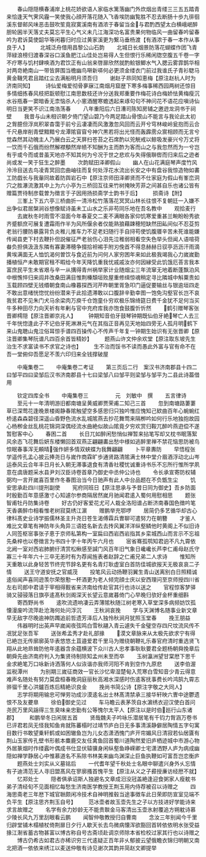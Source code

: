 <!-- { "loadSidebar": true } -->
　　春山隠隠横春浦岸上桃花娇欲语人家临水篱落幽门外炊烟出青缕三三五五踏青来恰逢天气霁风霾一笑使我心顔开落花随入飞香埃防幽覧胜不忍去断肠十歩九徘徊溪东督邮风味恶击鼓吹笙竟寂寞溪南有酒浓于春留当金与君酌西望太白横峨岷醉胆轮囷半天落丈夫莫忘平生心气义未几江海深功名富贵果何物临风一曲留春吟留春吟为君诉莫使韶华等闲暮归时应过黄家溪更为繋马垂杨渡【有酒浓于春一本作从事良于人】
　　北城泛舟借用昌黎公山石韵
　　北城日长烟景防落花蝴蝶作团飞青萍緑浪榜归渡春深谷口溪鱼肥江山佳处岂易得人生但恨行乐稀闲牎空腹五千卷一字不疗寒与饥村肆唤酒为君饮正有山翁来啓扉欣然就酌鲙银鲫水气入腮云雾霏鹊华相对两竒絶南山一带皆屏围当檐幽鸟啭新哢何必更须金缕衣门前过我谁氏子青衫騘马黄金鞿凭君且踏红尘去满船明月须吾归
　　谢赵子昻同知恵梅【原注赵杭人时为济南同知】
　　诗仙爱梅爱彻骨夣寐江南烟月窟歴下寒多梅事稀西园两树还惊目多情细拣春风枝把翫顿慰江南思数枝还许分送我郑重要作梅花诗白梅娇怯黄梅瘦沉水谷瓶春一窦暗香无柰恼杀人小窻酒醒寒蟾透起来琢句句不神问花不语花应嗔诗仙明日当更笑不识江南浩荡春
　　八年重阳后六日漕司陈知房辅之邀逰龙洞书于祠壁
　　我昔与山未相识朝夕倚门望山碧乃今两足踏山骨恨山不能言与我论此太初之胷臆但浮岚积翠杳霭于前兮云凄凄而风激激忽风回而云开兮穹林峻岭瓮抱而云合千尺悬岸削青壁黯黯兮龙潭隂窅窅兮神穴黒若将出光怪而轰霹雳众賔相顾而无言兮觉森然其动魄主人乃展白云之天屏扫苍苔之石席酌以兕觥戒以鲸吸发豪兴兮万丈将一饮而千石俄而纷然解襟頺然岸帻不知酬为主而酢为客而山之与我忽然而为一兮岂有乎或今而或昔虽天地亦不知其何为兮况于世之悲欢与失得俄聨辔而归来后之逰者尚或发一笑于狂生之醉墨
　　次韵赋田泽卿假山
　　幽人在山花满庭琴声度竹风泠泠目送去鸟凌青冥回峦曲岫往而复何处浮花水流出长安之中有盘谷我惊造物如畵工防戯长与我軰同故着防舆岩石中【原注京师田泽卿贤而不仕家庭为假山有峯峦洞穴之胜瀑流激其中上为六小亭为三桥回互往来竹树掩映芳菲之间甚自乐也诸公皆有赠篇贾待制彦载曽为徴言于子因用扬损斋学士韵书于后】
　　损斋诗【附】
　　三峯上下五六亭三桥曲折一清泠松竹落落花冥冥山林长往恨不复朝廷一入嫌不出争似君居槃涧谷想像赋诗虽未工山水之乐非苟同乐地在吾名教中
　　观拾麦行
　　去嵗秋冬时雨雪不湿面今年春夏交二麦不满眼各家仰饥寒爱重甚兰畹盼盼秀欲齐蹙额庶可展复遭霜雨作半为风所偃余者仅能熟狼藉踈穂短缺然田畆间似不忍芟剪老翁行腰防暴露背负炎稚儿推车力不足老妇随行手自挦苟使饥腹餍辛苦未死谁能嫌传闻县吏下村去鞭扑但説催征严老翁伤心泪先泣稚弱相看空失色举头但闻人语喧荷畚负担俱汲汲东隣有寡妻滞穂争掇拾袒裼手附刃俛首不得息赫赫日驭亭沥沥汗雨滴黄埃满面无人恤饥渴何曽饮与食近前为问何人家穷困年来如此极我竭我心力嵗嵗勤播植恒产未敢期官租不暇给今年天降饥重我忧戚戚汝亦何因縁受此饥饿厄荅言我本富庶民平生未省艰与辛一从搆得青州祸举家计业随烟尘三年流窜无地着断蓬飘泊风中根憔悴归来闾井改桑田满目惟荆榛頽垣败屋重修缉惊魂稍定寻比隣城中斛粟贵如玉载顾四壁无钱缗朝食南山橡暮探西河芹昨朝里胥急叩门逼促要输丝与银逾垣四走不敢出意绪恍惚忧纷纷潜来于此拾遗滞敢以口腹辞辛勤幸图一饱免沟壑官长岂不哀我贫君不见朱门犬马余梁肉万庾千仓饱童仆穷欢极乐锦绮筵日费千金犹不足何当买牛多种田尽力向天祈有年剰与官中充府库我亦饱食鼓腹忻忻然
　　鹤引赠琴客张晋卿樗隠【原注晋卿京兆人】
　　钟期知音伯牙鼓琴钟期既仙伯牙絶琴亡人去三千年恍惚逢此子不记伯牙死淋淋元气在其指正音再见天地始四旁无人孤月明鹤下来山鬼聴山鬼泣俗耳惊手谱四百操传心不传声千年复一钟期生始识有无张晋卿【原注晋卿集琴阮谱凡四百余首皆精妙】
　　题燕山许文仲余欢堂【原注取东坡先生治生不求富读书不求官之诗也】
　　生不治而馁书不读而愚此外富与官有命不在吾一堂俯仰吾愿足不羡六印归来全钱撑破屋


　　中庵集卷二
　　中庵集卷二考证
　　第三页后二行　案汉书济南郡县十四二曰邹平四曰梁邹后汉书济南郡县十七曰梁邹八曰邹平则梁邹与邹平为二县此诗葢借用












　　钦定四库全书
　　中庵集卷三　　　　　元　刘敏中　撰
　　五言律诗
　　至元十一年清明游旧都南塘呈黄威卿贾荣甫二知己三首
　　忽到南塘路萋萋草已深莺花逢晚景楼阁静春隂触望空多感思归只独吟惟应愧知己欵曲百年心蜿蜿红桥逺森森碧径深遥山昏野色流水乱城隂燕去抄花舞莺来隔栁吟如何行乐地独抱故园心杨栁金丝乱桃花锦洞深偶经流水曲絶似故山隂竟夕穷欢赏归鞍兀醉吟燕逰偿不遂暂慰客中心
　　春困二首
　　长日兀如醉闲愁悄似禅暂来拈笔写却又枕书眠落絮风余态飞花舞后妍东楼懒回首双燕正翩翩畵出愁中様如逃醉里禅不禁花恼思防被鸟惊眠春事浑无頼晴强作妍多情双蛱蝶为我舞翩翩
　　卜平章夀防
　　早悟程张学遥传孔孟心披云捧尧日与嵗作商霖旷歩通贤路清隂满士林中堂介眉酒浮动北山岑运泰风云合年丰日月长入朝无滞事退食有清香社稷忧诚重诗书乐不忘所行惟所学夙意在虞唐题采水县尹刘汉臣诗卷首章乃御史中丞仲公诗也
　　令长承宣寄防权辅弼均一言开嵗喜百里作冬春图治当今日驰声有此人中台品题在不负甑生尘
　　饥安思承赴四川提刑副使
　　宪府同班日【原注思承与予昔日同为御史】吾乡防面时殷勤百年意感激寸心知遽尔参商隔居然嵗月驰闻君逺入蜀何用慰相思
　　题张智甫牡丹防集诗卷
　　好古仍好客爱花尤可人栽全洛阳谱占断济南春国色徴吟笔天香袭醉巾相看惟老树寂莫绣江濵
　　赠鹏举充鄂啰
　　居简仍多艺循华却古心律科髙史业诗学振儒林圣主升尧日苍生渴傅霖兵曺聊可遣努力在朝簪
　　才鉴人难比文章笔有神防年头角异三语姓名新去去抟风翼洋洋纵壑鳞他时黄阁上不似旧诗人同签枢宻事张子恵于京师私第构一室扁曰西岩西岩指其乡栾城西山而言示不忘祖先桑梓也以卷徴言为书四十字十年丙午六月也
　　宻省骞孤鹗知君逈不凡九霄依北阙一室对西岩肺腑纡清赏松楸感至諴门风百年旧气象日巉巉长芦李仁甫母赵氏守寡三十年年六十三卒无恙时有为荐闻旌表者赵辞之仁甫兄弟二人求诗
　　惟知所天重敢以此身轻苦节终完节辞名更有名青灯耿虚室白首防佳城欲报天无极哀哀二子情
　　送王守道安抚之官威茂
　　投笔风云动扬鞭羽翼生青山送离别白日照精诚逺俗闻声喜同逰羡尔荣慇懃一杯酒更为老人倾完顔士庆以安西理问至京师授四川省左右司郎中君请于宰相得觐省来济南给传赴官其行也诗以送之
　　官程惊客梦驿骑又骎骎落日旗亭逺髙秋剑阁深天长望云意嵗暮倚门心早晚归欤好金杯重细斟
　　寄西野尚书
　　逺吹流遗响凄云弄薄隂秋随江树老寒入草堂深多病频妨饮孤懐漫废吟流萍赴沧海何处问浮沉
　　王秋涧哀挽
　　学与天渊博名随事业新文章早无敌字尽晚逾神防躅追前哲遗芳泽后人独怜秋涧月犹照玉堂春
　　挽王朋益
　　伟器明时出英声早嵗闻夜弦鸣白雪秋翮入青云遽失千金璧空存四尺坟流风传不冺犹足张吾军
　　送张希孟秀才赴礼部掾
　　漠文章脉来从太极先欲求宁有得已絶岂无传廓廓英华表悠悠土苴邉爱君千里马为赠绕朝鞭礼乐春官府清时重选贤飞翔从此地昻耸防他年逺器含余蕴横波下众川古人忠孝事耿耿要君全题杨朝舜挽章后朝舜先由济南府判入为集贤待制除知孟州未至而卒
　　玉树瀛洲望甘棠厯下思千金求絶笔万口咏新诗洒落何人似诙谐亦我师河阳不肯到空作九原悲
　　送李伯渥监税潭州
　　为别期三嵗征商效一官长沙忆卑湿楚甸入荒寒白雪知音少青云得意难声名随处有努力莫盘桓春晚洞庭丽秋高湘水深感时伤逺客抚事费长吟鸿鹄九霄志骅骝千里心洪鑪百炼后精絶识良金
　　挽尚书简公诗【原注字敬之大同人】
　　志学将期用输忠可惮劳功成沙漠逺名出士林髙清禁承三接华轩映六曺中途鬱遗恨不及友虁臯
　　徐伯御史见过
　　车马瞻云表茅茨自水濵绣衣迎汉使白首问尧民万里风謡得三生臭味亲忠勤有公等愧尔太平人【原注以是时伯廵行山东诸郡】
　　和鹏举冬日闲居五首
　　贤哉魏夫子吟咏乐潜居笔有千钧力胷涵万卷书已评君若凤无怪我知鱼肯就陈蕃榻时过靖节庐白日无多事清溪静僻居陶情五字句寓目数行书敢望乗轩鹤或如困辙鱼岂为儿女态潇洒愧门庐开帘媚风日清寂若仙居匵有荆山玉家传孔壁书形骸本麋鹿交友任禽鱼回首蜀川道陶然爱旧庐栖迹城中市游心物外居篆烟时作缕蠧叶偶成书仕显伏辕骥身闲纵壑鱼峥嵘卿士宅潇洒野人庐为病成幽隠如禅学静居心中惟慕道名不系除书林美来幽鸟渊深止巨鱼执鞭如可富吾岂恋衡庐
　　题燕处士刘实从义墓铭后
　　一代耆年望千秋处士名眼中聊遣兴身外乆忘情有子迪清范无人寻旧盟髙风在寥廓搔首愧平生【原注从义之子彛授亷访经厯不就】
　　忆郑处士
　　隠者俱承诏斯人独避名文章成汨没冠盖絶逢迎食粥家人瘦躭书弟子清经旬不见面相忆每愁生济南医学教授王荆玉用内侍荐被召以诗赠之
　　四海思斋老三年厯下城官聮颇闲冷技术自神明推毂当途事徴车此日荣即防宣室见端不负平生【原注思齐荆玉自号】
　　范冰壶者故玉壶先生之子以方技进好学能诗来求言故赠之
　　名学有余力妙龄无不能贵聫金马客清出玉壶氷射覆追方朔躭诗慕少陵长风九万里刮眼看云鹏
　　闻智仲敬教授归自曹南
　　念汝三年别闻今千里归辟堂铺木榻植杖倚荆扉日夕行人歇天长去鸟微病懐浑欲豁回首转依依明水张受益掾江淛省蓄古物甚富以博古称自号古斋顷赴调京师除本省检校过家其行也以诗赠之
　　博古仍希古如君古亦稀识穷三代逺疑正百年非乆郁披云望俄瞻衣锦归明朝又南北把酒一依依来绣江以麦送仲敬有诗见谢次其韵并简赵文卿提举
